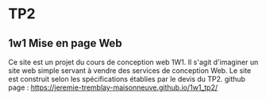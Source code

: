 # TP2
## 1w1 Mise en page Web
Ce site est un projet du cours de conception web 1W1. Il s'agit d'imaginer un site web simple servant à vendre des services de conception Web. Le site est construit selon les spécifications établies par le devis du TP2.
github page : https://jeremie-tremblay-maisonneuve.github.io/1w1_tp2/